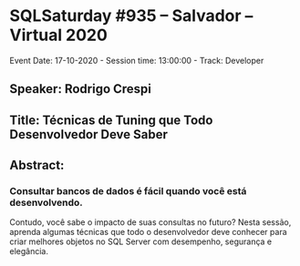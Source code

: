 # SQLSaturday #935 – Salvador – Virtual 2020
Event Date: 17-10-2020 - Session time: 13:00:00 - Track: Developer
## Speaker: Rodrigo Crespi
## Title: Técnicas de Tuning que Todo Desenvolvedor Deve Saber
## Abstract:
### Consultar bancos de dados é fácil quando você está desenvolvendo.
Contudo, você sabe o impacto de suas consultas no futuro? Nesta sessão, aprenda algumas técnicas que todo o desenvolvedor deve conhecer para criar melhores objetos no SQL Server com desempenho, segurança e elegância.
